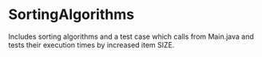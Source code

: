 SortingAlgorithms
=================

Includes sorting algorithms and a test case which calls from Main.java and tests their execution times by increased item SIZE.
